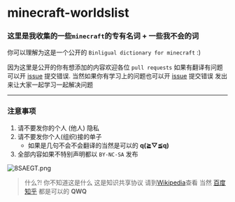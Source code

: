 # minecraft-worldslist
### 这里是我收集的一些`minecraft`的专有名词 + 一些我不会的词 

你可以理解为这是一个公开的 `Binligual dictionary for minecraft`  :)


因为这里是公开的你有想添加的内容欢迎各位 `pull requests`
如果有翻译有问题可以开 [issue](https://github.com/ifkn271/minecraft-worlds/issues) 提交错误.
当然如果你有学习上的问题也可以开 [issue](https://github.com/ifkn271/minecraft-worlds/issues) 提交错误 发出来让大家一起学习一起解决问题


---
### 注意事项

1.  请不要发你的个人 (他人) 隐私
2.  请不要发你个人(组织)接的单子
    - 如果是几句不会不会翻译的当然是可以的 **q(≧▽≦q)**
3.  全部内容如果不特别声明都以 `BY-NC-SA` 发布
<img src="https://s2.ax1x.com/2020/03/09/8SAEGT.png" alt="8SAEGT.png" border="0" />

>  什么?! 你不知道这是什么 这是知识共享协议 
>  请到[Wikipedia](https://zh.wikipedia.org/wiki/%E7%9F%A5%E8%AF%86%E5%85%B1%E4%BA%AB%E8%AE%B8%E5%8F%AF%E5%8D%8F%E8%AE%AE)查看
>  当然 [百度](baidu.com) [知乎](https://www.zhihu.com) 都是可以的 **QWQ**
